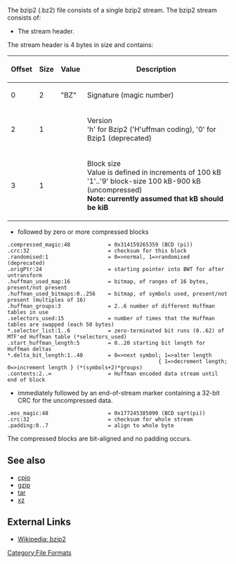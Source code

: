 The bzip2 (.bz2) file consists of a single bzip2 stream. The bzip2
stream consists of:

- The stream header.

The stream header is 4 bytes in size and contains:

<table>
<thead>
<tr class="header">
<th style="text-align: left;"><p>Offset</p></th>
<th><p>Size</p></th>
<th><p>Value</p></th>
<th><p>Description</p></th>
</tr>
</thead>
<tbody>
<tr class="odd">
<td style="text-align: left;"><p>0</p></td>
<td><p>2</p></td>
<td><p>"BZ"</p></td>
<td><p>Signature (magic number)</p></td>
</tr>
<tr class="even">
<td style="text-align: left;"><p>2</p></td>
<td><p>1</p></td>
<td></td>
<td><p>Version<br />
'h' for Bzip2 ('H'uffman coding), '0' for Bzip1 (deprecated)</p></td>
</tr>
<tr class="odd">
<td style="text-align: left;"><p>3</p></td>
<td><p>1</p></td>
<td></td>
<td><p>Block size<br />
Value is defined in increments of 100 kB<br />
'1'..'9' block-size 100 kB-900 kB (uncompressed)<br />
<b>Note: currently assumed that kB should be kiB</b></p></td>
</tr>
</tbody>
</table>

- followed by zero or more compressed blocks

<!-- -->

    .compressed_magic:48            = 0x314159265359 (BCD (pi))
    .crc:32                         = checksum for this block
    .randomised:1                   = 0=>normal, 1=>randomised (deprecated)
    .origPtr:24                     = starting pointer into BWT for after untransform
    .huffman_used_map:16            = bitmap, of ranges of 16 bytes, present/not present
    .huffman_used_bitmaps:0..256    = bitmap, of symbols used, present/not present (multiples of 16)
    .huffman_groups:3               = 2..6 number of different Huffman tables in use
    .selectors_used:15              = number of times that the Huffman tables are swapped (each 50 bytes)
    *.selector_list:1..6            = zero-terminated bit runs (0..62) of MTF'ed Huffman table (*selectors_used)
    .start_huffman_length:5         = 0..20 starting bit length for Huffman deltas
    *.delta_bit_length:1..40        = 0=>next symbol; 1=>alter length
                                                    { 1=>decrement length;  0=>increment length } (*(symbols+2)*groups)
    .contents:2..∞                  = Huffman encoded data stream until end of block

- immediately followed by an end-of-stream marker containing a 32-bit
  CRC for the uncompressed data.

<!-- -->

    .eos_magic:48                   = 0x177245385090 (BCD sqrt(pi))
    .crc:32                         = checksum for whole stream
    .padding:0..7                   = align to whole byte

The compressed blocks are bit-aligned and no padding occurs.

## See also

- [cpio](cpio "wikilink")
- [gzip](gzip "wikilink")
- [tar](tar "wikilink")
- [xz](xz "wikilink")

## External Links

- [Wikipedia: bzip2](http://en.wikipedia.org/wiki/Bzip2)

[Category:File Formats](Category:File_Formats "wikilink")